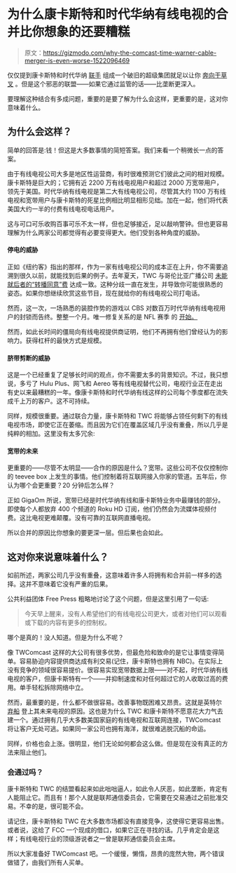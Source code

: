 # 为什么康卡斯特和时代华纳有线电视的合并比你想象的还要糟糕

> 原文：<https://gizmodo.com/why-the-comcast-time-warner-cable-merger-is-even-worse-1522096469>

仅仅提到康卡斯特和时代华纳 [联手](https://gizmodo.com/comcast-is-buying-time-warner-cable-to-make-big-cable-e-1521883329) 组成一个破旧的超级集团就足以让你 [奔向干草叉](http://gizmodo.com/the-40-best-tweets-about-the-comcast-time-warner-cable-1522034013) 。但是这个邪恶的联盟——如果它通过监管的话——比垄断更深入。



要理解这种结合有多成问题，重要的是要了解为什么会这样，更重要的是，这对你意味着什么。

## 为什么会这样？

简单的回答是:钱！但这是大多数事情的简短答案。我们来看一个稍微长一点的答案。

由于有线电视公司大多是地区性运营商，有时很难预测它们彼此之间的相对规模。康卡斯特是巨大的；它拥有近 2200 万有线电视用户和超过 2000 万宽带用户，领先于美国。时代华纳有线电视是第二大有线电视公司，尽管其大约 1100 万有线电视和宽带用户与康卡斯特的死星比例相比明显相形见绌。加在一起，他们将代表美国大约一半的付费有线电视电话用户。

这与可口可乐收购百事可乐不太一样，但也足够接近，足以敲响警钟。但也更容易理解为什么两家公司都觉得有必要变得更大。他们受到各种角度的威胁。

#### **停电的威胁**

正如《纽约客》指出的那样，作为一家有线电视公司的成本正在上升，你不需要追溯到很久以前，就能找到后果的例子。去年夏天，TWC 与哥伦比亚广播公司 [未能就后者的“转播同意”费](https://gizmodo.com/breaking-effective-5-00-pm-et-time-warner-cable-has-d-1005643729) 达成一致。这种分歧一直在发生，并导致你可能很熟悉的姿态。如果你想继续欣赏这些节目，现在就给你的有线电视公司打电话。

然而，这一次，一场熟悉的装腔作势的游戏以 CBS 对数百万时代华纳有线电视用户的封锁而告终。整整一个月。唯一修复关系的是 NFL 赛季 的 [开始。](https://gizmodo.com/time-warner-cable-and-cbs-make-up-just-in-time-for-nfl-1241321321)

然而，如此长时间的僵局向有线电视提供商证明，他们不再拥有他们曾经认为的影响力。获得杠杆的最快方式是规模。

#### **脐带剪断的威胁**

这是一个已经重复了足够长时间的观点，你不需要太多的背景知识。不过，我只想说，多亏了 Hulu Plus、网飞和 Aereo 等有线电视替代公司，电视行业正在走出有史以来最糟糕的一年。像康卡斯特和时代华纳有线这样的公司每个季度都在流失成千上万的客户。这不可持续。

同样，规模很重要。通过联合力量，康卡斯特和 TWC 将能够占领任何剩下的有线电视市场，即使它正在萎缩。而且因为它们在覆盖区域几乎没有重叠，所以几乎是纯粹的相加。这里没有太多冗余:

#### 宽带的未来

更重要的——尽管不太明显——合作的原因是什么？宽带。这些公司不仅仅控制你的 teevee box 上发生的事情。他们控制着将互联网接入你家的管道。五年后，你认为哪个会更重要？20 分钟后怎么样？

正如 GigaOm 所说，宽带已经是时代华纳有线和康卡斯特业务中最赚钱的部分。即使每个人都放弃 400 个频道的 Roku HD 订阅，他们仍然会为流媒体视频付费。这比电视更难颠覆。没有可靠的互联网直播电视。

所以合并的原因比你想象的要更深一层。但后果也会如此。

## 这对你来说意味着什么？

如前所述，两家公司几乎没有重叠，这意味着许多人将拥有和合并前一样多的选择。这并不意味着它没有严重的后果。

公共利益团体 Free Press 粗略地讨论了这个问题，但是这里引用了一句话:

> 今天早上醒来，没有人希望他们的有线电视公司更大，或者对他们可以观看或下载的内容有更多的控制权。

哪个是真的！没人知道。但是为什么不呢？

像 TWComcast 这样的大公司有很多优势，但最危险和致命的是它让事情变得简单。容易胁迫内容提供商达成有利交易(记住，康卡斯特也拥有 NBC)。在实际上没有竞争的领域很容易提价。很容易实现宽带数据上限——对不起，时代华纳有线电视的客户，但康卡斯特有一个——并抑制速度和对任何超过它的人收取过高的费用。单手轻松拆除网络中立。

然而，最重要的是，什么都不做很容易。改善事物既困难又昂贵。这就是英特尔 [弃船](https://gizmodo.com/report-intel-is-handing-over-its-streaming-tv-project-1454766163) 登上其未来电视的原因。这也是为什么 TWC 和康卡斯特不愿意花大力气去建一个。通过拥有几乎大多数美国家庭的有线电视和互联网连接，TWComcast 将让客户无处可逃。如果同一家公司也拥有海洋，就很难逃脱沉船的命运。

同样，价格也会上涨。很明显，他们无论如何都会这么做。但是现在没有真正的方法来阻止他们。

### 会通过吗？

康卡斯特和 TWC 的结盟看起来如此咄咄逼人，如此令人厌恶，如此垄断，肯定有人能阻止它。而且有！那个人就是联邦通信委员会，它需要在交易通过之前批准交易。不幸的是，很可能不会。

请记住，康卡斯特和 TWC 在大多数市场都没有直接竞争，这使得它更容易出售。或者说，这给了 FCC 一个现成的借口，如果它正在寻找的话。几乎肯定会是这样；有线电视行业的顶级游说者之一曾是联邦通信委员会主席。

所以大家准备好 TWComcast 吧。一个缓慢，懒惰，昂贵的庞然大物，两个错误做错了，由我们所有人买单。